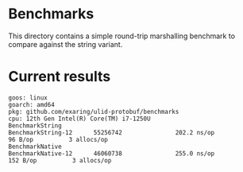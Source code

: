 # Benchmarks

This directory contains a simple round-trip marshalling benchmark to compare against the string variant.

# Current results

```
goos: linux
goarch: amd64
pkg: github.com/exaring/ulid-protobuf/benchmarks
cpu: 12th Gen Intel(R) Core(TM) i7-1250U
BenchmarkString
BenchmarkString-12      55256742               202.2 ns/op            96 B/op          3 allocs/op
BenchmarkNative
BenchmarkNative-12      46060738               255.0 ns/op           152 B/op          3 allocs/op
```